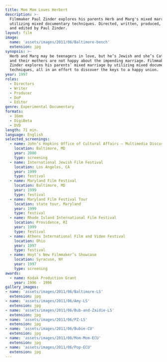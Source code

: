 ```yaml
---
title: Mom Mom Loves Herbert
description: >-
  Filmmaker Paul Zinder explores his parents Herb and Marg's mixed marriage
  utilizing mixed documentary techniques. Directed, written, produced, filmed,
  and edited by Paul Zinder.
layout: film
image:
  name: 'assets/images/2011/06/Baltimore-bench'
  extension: jpg
synopsis: >-
  Herb and Marg may be teenagers in love, but he’s Jewish and she’s Catholic,
  and their mothers are not happy about the impending marriage. Filmmaker Paul
  Zinder explores his parents’ mixed marriage by utilizing mixed documentary
  techniques, all in an effort to discover the keys to a happy union.
year: 1997
roles:
  - Directors
  - Writer
  - Producer
  - DoP
  - Editor
genre: Experimental Documentary
formats:
  - 16mm
  - DigiBeta
  - DVD
length: 71 min.
language: English
selected_screenings:
  - name: John’s Hopkins Office of Cultural Affairs – Multimedia Discussions
    location: Baltimore, MD
    year: 2000
    type: screening
  - name: International Jewish Film Festival
    location: Los Angeles, CA
    year: 1999
    type: festival
  - name: Maryland Film Festival
    location: Baltimore, MD
    year: 1999
    type: festival
  - name: Maryland Film Festival Tour
    location: state tour, Maryland
    year: 1999
    type: festival
  - name: Rhode Island International Film Festival
    location: Providence, RI
    year: 1999
    type: festival
  - name: Athens International Film and Video Festival
    location: Ohio
    year: 1997
    type: festival
  - name: Hoyt’s New Filmmaker’s Showcase
    location: Syracuse, NY
    year: 1997
    type: screening
awards:
  - name: Kodak Production Grant
    year: 1996 - 1996
gallery_images:
- name: 'assets/images/2011/06/Baltimore-LS'
  extension: jpg
- name: 'assets/images/2011/06/Amy-LS'
  extension: jpg
- name: 'assets/images/2011/06/Bub-and-Zaidie-LS'
  extension: jpg
- name: 'assets/images/2011/06/PZ-LS'
  extension: jpg
- name: 'assets/images/2011/06/Bubie-CU'
  extension: jpg
- name: 'assets/images/2011/06/Mom-Mom-ECU'
  extension: jpg
- name: 'assets/images/2011/06/Pop-ECU'
  extension: jpg
---
```

